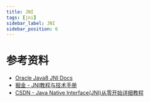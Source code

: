 ```yaml
---
title: JNI
tags: [jni]
sidebar_label: JNI
sidebar_position: 6
---
```


# 参考资料

* [Oracle Java8 JNI Docs](https://docs.oracle.com/javase/8/docs/technotes/guides/jni/)
* [掘金 - JNI教程与技术手册](https://juejin.cn/post/6844904001931083789)
* [CSDN - Java Native Interface(JNI)从零开始详细教程](https://blog.csdn.net/createchance/article/details/53783490)
